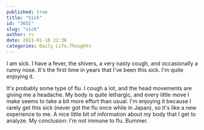 ```yaml
---
published: true
title: "Sick"
id: "3651"
slug: "sick"
author: rv
date: 2011-01-18 22:36
categories: Daily Life,Thoughts
---
```

I am sick. I have a fever, the shivers, a very nasty cough, and occasionally a runny nose. It's the first time in years that I've been this sick. I'm quite enjoying it.

It's probably some type of flu. I cough a lot, and the head movements are giving me a headache. My body is quite lethargic, and every little move I make seems to take a bit more effort than usual. I'm enjoying it because I rarely get this sick (never got the flu once while in Japan), so it's like a new experience to me. A nice little bit of information about my body that I get to analyze. My conclusion: I'm not immune to flu. Bummer.

&nbsp;